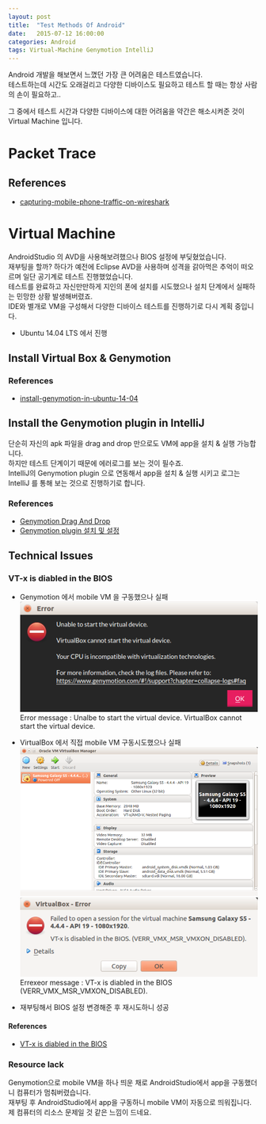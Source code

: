 ```yaml
---
layout: post
title:  "Test Methods Of Android"
date:   2015-07-12 16:00:00
categories: Android
tags: Virtual-Machine Genymotion IntelliJ
---
```


Android 개발을 해보면서 느꼈던 가장 큰 어려움은 테스트였습니다.  
테스트하는데 시간도 오래걸리고 다양한 디바이스도 필요하고 테스트 할 때는 항상 사람의 손이 필요하고..

그 중에서 테스트 시간과 다양한 디바이스에 대한 어려움을 약간은 해소시켜준 것이 Virtual Machine 입니다.

<!--more-->

# Packet Trace

## References
  * [capturing-mobile-phone-traffic-on-wireshark](http://stackoverflow.com/questions/9555403/capturing-mobile-phone-traffic-on-wireshark)


# Virtual Machine
AndroidStudio 의 AVD을 사용해보려했으나 BIOS 설정에 부딪혔었습니다.  
재부팅을 할까? 하다가 예전에 Eclipse AVD을 사용하며 성격을 갉아먹은 추억이 떠오르며 일단 공기계로 테스트 진행했었습니다.  
테스트를 완료하고 자신만만하게 지인의 폰에 설치를 시도했으나 설치 단계에서 실패하는 민망한 상황 발생해버렸죠.  
IDE와 별개로 VM을 구성해서 다양한 디바이스 테스트를 진행하기로 다시 계획 중입니다.

  * Ubuntu 14.04 LTS 에서 진행

## Install Virtual Box & Genymotion 

### References
  * [install-genymotion-in-ubuntu-14-04](http://sysads.co.uk/2014/06/install-genymotion-in-ubuntu-14-04/)


## Install the Genymotion plugin in IntelliJ 
단순히 자신의 apk 파일을 drag and drop 만으로도 VM에 app을 설치 & 실행 가능합니다.  
하지만 테스트 단계이기 때문에 에러로그를 보는 것이 필수죠.  
IntelliJ의 Genymotion plugin 으로 연동해서 app을 설치 & 실행 시키고 로그는 IntelliJ 를 통해 보는 것으로 진행하기로 합니다.

### References
  * [Genymotion Drag And Drop](https://www.genymotion.com/#!/)
  * [Genymotion plugin 설치 및 설정](http://webnautes.tistory.com/461)

## Technical Issues

### VT-x is diabled in the BIOS 
  * Genymotion 에서 mobile VM 을 구동했으나 실패 
  ![msg_genymotion_1.png](/images/post_img/Android/Test/msg_genymotion_1.png)
  Error message : Unalbe to start the virtual device. VirtualBox cannot start the virtual device.

  * VirtualBox 에서 직접 mobile VM 구동시도했으나 실패
  ![virtualbox_android.png](/images/post_img/Android/Test/virtualbox_android.png)
  ![msg_virtualbox_android_1.png](/images/post_img/Android/Test/msg_virtualbox_android_1.png)
  Errexeor message : VT-x is diabled in the BIOS (VERR_VMX_MSR_VMXON_DISABLED).

  * 재부팅해서 BIOS 설정 변경해준 후 재시도하니 성공

#### References
  * [VT-x is diabled in the BIOS](http://roadrunner.tistory.com/81)

### Resource lack
Genymotion으로 mobile VM을 하나 띄운 채로 AndroidStudio에서 app을 구동했더니 컴퓨터가 멈춰버렸습니다.  
재부팅 후 AndroidStudio에서 app을 구동하니 mobile VM이 자동으로 띄워집니다.  
제 컴퓨터의 리소스 문제일 것 같은 느낌이 드네요.




